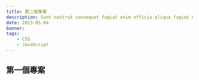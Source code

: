```yaml
---
title: 第二個專案
description: Sunt nostrud consequat fugiat enim officia aliqua fugiat enim ea dolore aliquip.
date: 2023-05-04
banner:
tags:
    - CSS
    - JavaScript
---
```


## 第一個專案
